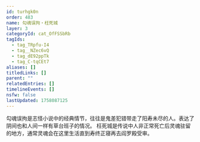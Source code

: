 ```yaml
---
id: turhgk0n
order: 483
name: 勾魂误拘・枉死城
layer: 3
categoryId: cat_OfFSSbRb
tagIds:
  - tag_TRpfu-I4
  - tag__NZec6vQ
  - tag_dE92ppTk
  - tag_C-tqCEt7
aliases: []
titledLinks: []
parent: ""
relatedEntries: []
timelineEvents: []
nsfw: false
lastUpdated: 1758087125
---
```


勾魂误拘是志怪小说中的经典情节，往往是鬼差犯错带走了阳寿未尽的人。表达了阴间也和人间一样有草台班子的情况。 枉死城是传说中人非正常死亡后灵魂驻留的地方，通常灵魂会在这里生活直到寿终正寝再去阎罗殿受审。